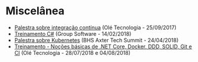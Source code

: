 # Miscelânea

* [Palestra sobre integração contínua](palestras/pdf/Integracao%20Continua.pdf) (Olé Tecnologia - 25/09/2017)
* [Treinamento C#](palestras/pdf/treinamento-csharp.pdf) (Group Software - 14/02/2018)
* [Palestra sobre Kubernetes](palestras/pdf/Kubernetes-TechSummit-BHSAxter.pdf) (BHS Axter Tech Summit - 24/04/2018)
* [Treinamento - Noções básicas de .NET Core, Docker, DDD, SOLID, Git e CI](palestras/pdf/nocoes-netcore-docker-ddd-e-boas-praticas-programacao.pdf) (Olé  Tecnologia - 28/07/2018 e 04/08/2018)